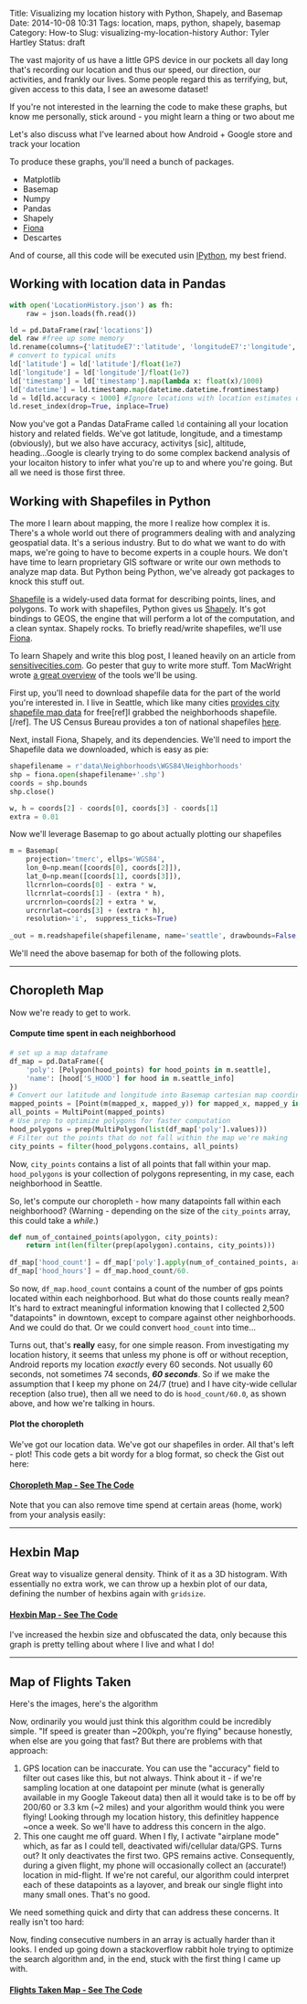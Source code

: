 Title: Visualizing my location history with Python, Shapely, and Basemap
Date: 2014-10-08 10:31
Tags: location, maps, python, shapely, basemap 
Category: How-to
Slug: visualizing-my-location-history
Author: Tyler Hartley
Status: draft

The vast majority of us have a little GPS device in our pockets all day long that's recording our location and thus our speed, our direction, our activities, and frankly our lives. Some people regard this as terrifying, but, given access to this data, I see an awesome dataset!

If you're not interested in the learning the code to make these graphs, but know me personally, stick around - you might learn a thing or two about me

Let's also discuss what I've learned about how Android + Google store and track your location

To produce these graphs, you'll need a bunch of packages. 

* Matplotlib
* Basemap
* Numpy
* Pandas
* Shapely
* [Fiona](https://pypi.python.org/pypi/Fiona)
* Descartes

And of course, all this code will be executed usin [IPython](), my best friend.

## Working with location data in Pandas

```python
with open('LocationHistory.json') as fh:
    raw = json.loads(fh.read())

ld = pd.DataFrame(raw['locations'])
del raw #free up some memory
ld.rename(columns={'latitudeE7':'latitude', 'longitudeE7':'longitude', 'timestampMs':'timestamp'}, inplace=True)
# convert to typical units
ld['latitude'] = ld['latitude']/float(1e7) 
ld['longitude'] = ld['longitude']/float(1e7)
ld['timestamp'] = ld['timestamp'].map(lambda x: float(x)/1000)
ld['datetime'] = ld.timestamp.map(datetime.datetime.fromtimestamp)
ld = ld[ld.accuracy < 1000] #Ignore locations with location estimates over 1000m
ld.reset_index(drop=True, inplace=True)
```

Now you've got a Pandas DataFrame called `ld` containing all your location history and related fields. We've got latitude, longitude, and a timestamp (obviously), but we also have accuracy, activitys [sic], altitude, heading...Google is clearly trying to do some complex backend analysis of your locaiton history to infer what you're up to and where you're going. But all we need is those first three.

## Working with Shapefiles in Python

The more I learn about mapping, the more I realize how complex it is. There's a whole world out there of programmers dealing with and analyzing geospatial data. It's a serious industry. But to do what we want to do with maps, we're going to have to become experts in a couple hours. We don't have time to learn proprietary GIS software or write our own methods to analyze map data. But Python being Python, we've already got packages to knock this stuff out. 

[Shapefile](http://en.wikipedia.org/wiki/Shapefile) is a widely-used data format for describing points, lines, and polygons. To work with shapefiles, Python gives us [Shapely](https://pypi.python.org/pypi/Shapely). It's got bindings to GEOS, the engine that will perform a lot of the computation, and a clean syntax. Shapely rocks. To briefly read/write shapefiles, we'll use [Fiona](https://pypi.python.org/pypi/Fiona).

To learn Shapely and write this blog post, I leaned heavily on an article from [sensitivecities.com](http://sensitivecities.com/so-youd-like-to-make-a-map-using-python-EN.html). Go pester that guy to write more stuff. Tom MacWright wrote [a great overview](http://www.macwright.org/2012/10/31/gis-with-python-shapely-fiona.html) of the tools we'll be using.

First up, you'll need to download shapefile data for the part of the world you're interested in. I live in Seattle, which like many cities [provides city shapefile map data](https://data.seattle.gov/dataset/data-seattle-gov-GIS-shapefile-datasets/f7tb-rnup) for free[ref]I grabbed the neighborhoods shapefile.[/ref]. The US Census Bureau provides a ton of national shapefiles [here](https://www.census.gov/geo/maps-data/data/tiger.html).

Next, install Fiona, Shapely, and its dependencies. We'll need to import the Shapefile data we downloaded, which is easy as pie:

```python
shapefilename = r'data\Neighborhoods\WGS84\Neighborhoods'
shp = fiona.open(shapefilename+'.shp')
coords = shp.bounds
shp.close()

w, h = coords[2] - coords[0], coords[3] - coords[1]
extra = 0.01
```

Now we'll leverage Basemap to go about actually plotting our shapefiles

```python
m = Basemap(
    projection='tmerc', ellps='WGS84',
    lon_0=np.mean([coords[0], coords[2]]),
    lat_0=np.mean([coords[1], coords[3]]),
    llcrnrlon=coords[0] - extra * w,
    llcrnrlat=coords[1] - (extra * h), 
    urcrnrlon=coords[2] + extra * w,
    urcrnrlat=coords[3] + (extra * h),
    resolution='i',  suppress_ticks=True)
 
_out = m.readshapefile(shapefilename, name='seattle', drawbounds=False, color='none', zorder=2)
```

We'll need the above basemap for both of the following plots.

------------------

## Choropleth Map

Now we're ready to get to work.

#### Compute time spent in each neighborhood

```python
# set up a map dataframe
df_map = pd.DataFrame({
    'poly': [Polygon(hood_points) for hood_points in m.seattle],
    'name': [hood['S_HOOD'] for hood in m.seattle_info]
})
# Convert our latitude and longitude into Basemap cartesian map coordinates
mapped_points = [Point(m(mapped_x, mapped_y)) for mapped_x, mapped_y in zip(ld['longitude'], ld['latitude'])]
all_points = MultiPoint(mapped_points)
# Use prep to optimize polygons for faster computation
hood_polygons = prep(MultiPolygon(list(df_map['poly'].values)))
# Filter out the points that do not fall within the map we're making
city_points = filter(hood_polygons.contains, all_points)
```

Now, `city_points` contains a list of all points that fall within your map. `hood_polygons` is your collection of polygons representing, in my case, each neighborhood in Seattle. 

So, let's compute our choropleth - how many datapoints fall within each neighborhood? (Warning - depending on the size of the `city_points` array, this could take a _while_.)

```python
def num_of_contained_points(apolygon, city_points):
    return int(len(filter(prep(apolygon).contains, city_points)))
    
df_map['hood_count'] = df_map['poly'].apply(num_of_contained_points, args=(city_points,))
df_map['hood_hours'] = df_map.hood_count/60.
```

So now, `df_map.hood_count` contains a count of the number of gps points located within each neighborhood. But what do those counts really mean? It's hard to extract meaningful information knowing that I collected 2,500 "datapoints" in downtown, except to compare against other neighborhoods. And we could do that. Or we could convert `hood_count` into time...

Turns out, that's **really** easy, for one simple reason. From investigating my location history, it seems that unless my phone is off or without reception, Android reports my location _exactly_ every 60 seconds. Not usually 60 seconds, not sometimes 74 seconds, **_60 seconds_**. So if we make the assumption that I keep my phone on 24/7 (true) and I have city-wide cellular reception (also true), then all we need to do is `hood_count/60.0`, as shown above, and how we're talking in hours. 

#### Plot the choropleth

We've got our location data. We've got our shapefiles in order. All that's left - plot! This code gets a bit wordy for a blog format, so check the Gist out here:

[<h4>**Choropleth Map - See The Code**</h4>](https://gist.github.com/tylerhartley/c5ea21e2a4879fcc4151)

Note that you can also remove time spend at certain areas (home, work) from your analysis easily:

---------------

## Hexbin Map

Great way to visualize general density. Think of it as a 3D histogram. With essentially no extra work, we can throw up a hexbin plot of our data, defining the number of hexbins again with `gridsize`. 

[<h4>**Hexbin Map - See The Code**</h4>](https://gist.github.com/tylerhartley/c5ea21e2a4879fcc4151)

I've increased the hexbin size and obfuscated the data, only because this graph is pretty telling about where I live and what I do!

--------------

## Map of Flights Taken

Here's the images, here's the algorithm

Now, ordinarily you would just think this algorithm could be incredibly simple. "If speed is greater than ~200kph, you're flying" because honestly, when else are you going that fast? But there are problems with that approach:

1. GPS location can be inaccurate. You can use the "accuracy" field to filter out cases like this, but not always. Think about it - if we're sampling location at one datapoint per minute (what is generally available in my Google Takeout data) then all it would take is to be off by 200/60 or 3.3 km (~2 miles) and your algorithm would think you were flying! Looking through my location history, this definitley happence ~once a week. So we'll have to address this concern in the algo.
2. This one caught me off guard. When I fly, I activate "airplane mode" which, as far as I could tell, deactivated wifi/cellular data/GPS. Turns out? It only deactivates the first two. GPS remains active. Consequently, during a given flight, my phone will occasionally collect an (accurate!) location in mid-flight. If we're not careful, our algorithm could interpret each of these datapoints as a layover, and break our single flight into many small ones. That's no good.

We need something quick and dirty that can address these concerns. It really isn't too hard:

Now, finding consecutive numbers in an array is actually harder than it looks. I ended up going down a stackoverflow rabbit hole trying to optimize the search algorithm and, in the end, stuck with the first thing I came up with. 

[<h4>**Flights Taken Map - See The Code**</h4>](https://gist.github.com/tylerhartley/c5ea21e2a4879fcc4151)